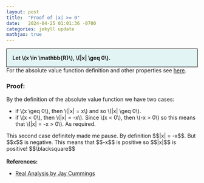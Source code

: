 ```yaml
---
layout: post
title:  "Proof of |x| >= 0"
date:   2024-04-25 01:01:36 -0700
categories: jekyll update
mathjax: true
---
```

<div style="background-color: #E3F4F4; padding: 15px 15px 15px 15px; border:1px solid black;">
  <b>Let \(x \in \mathbb{R}\), \(|x| \geq 0\).</b>
</div>
For the absolute value function definition and other properties see <a href="https://strncat.github.io/jekyll/update/2024/05/26/analysis-absolute-value-properties.html">here</a>. 
<br>
<h3>Proof:</h3>
By the definition of the absolute value function we have two cases:
<ul>
<li>if \(x \geq 0\), then \(|x| = x\) and so \(|x| \geq 0\).</li>
<li>if \(x < 0\), then \(|x| = -x\). Since \(x < 0\), then \(-x > 0\) so this means that \(|x| = -x > 0\). As required.</li>
</ul>
This second case definitely made me pause. By definition $$|x| = -x$$. But $$x$$ is negative. This means that $$-x$$ is positive so $$|x|$$ is positive!
$$\blacksquare$$
<br>
<br>
<!------------------------------------------------------------------------------------>
<b>References:</b>
<ul>
<li><a href="https://www.amazon.com/Real-Analysis-Long-Form-Mathematics-Textbook/dp/1724510126">Real Analysis by Jay Cummings</a></li>
</ul>